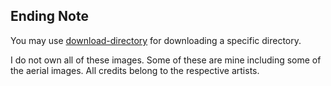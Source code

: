 ## Ending Note

You may use [download-directory]({download}) for downloading a specific directory.

I do not own all of these images. Some of these are mine including some of the aerial images. All credits belong to the respective artists.
